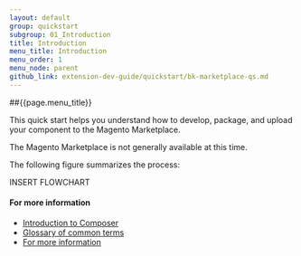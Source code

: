 ```yaml
---
layout: default
group: quickstart
subgroup: 01_Introduction
title: Introduction
menu_title: Introduction
menu_order: 1
menu_node: parent
github_link: extension-dev-guide/quickstart/bk-marketplace-qs.md
---
```


##{{page.menu_title}}

This quick start helps you understand how to develop, package, and upload your component to the Magento Marketplace. 

<div class="bs-callout bs-callout-warning">
    <p>The Magento Marketplace is not generally available at this time. </p>
</div>

The following figure summarizes the process:

INSERT FLOWCHART

#### For more information
*	<a href="{{ site.gdeurl }}mktpl-quickstart/intro-composer.html">Introduction to Composer</a>
*	<a href="{{ site.gdeurl }}mktpl-quickstart/intro-composer-gloss.html">Glossary of common terms</a>
*	<a href="{{ site.gdeurl }}mktpl-quickstart/intro-moreinfo.html">For more information</a>



